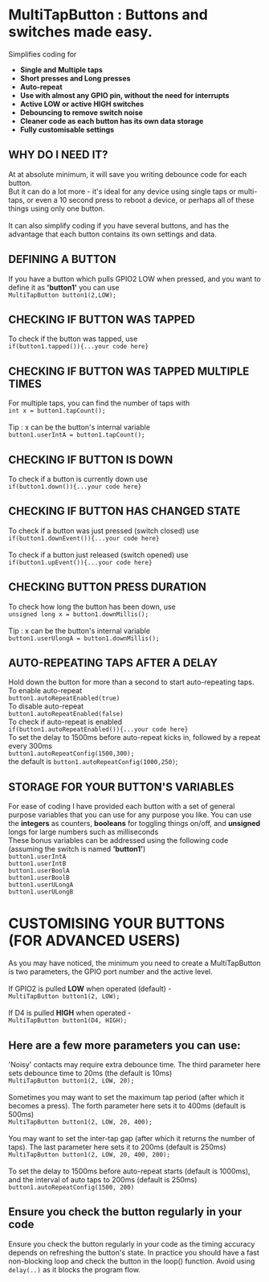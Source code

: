 # MultiTapButton : Buttons and switches made easy.
Simplifies coding for
<strong>
<ul>
  <li>Single and Multiple taps</li>
  <li>Short presses and Long presses</li>
  <li>Auto-repeat</li>
  <li>Use with almost any GPIO pin, without the need for interrupts</li>
  <li>Active LOW or active HIGH switches</li>
  <li>Debouncing to remove switch noise</li>
  <li>Cleaner code as each button has its own data storage</li>
  <li>Fully customisable settings</li>
</ul> 
</strong>

## WHY DO I NEED IT?
At at absolute minimum, it will save you writing debounce code for each button.<br>
But it can do a lot more - it's ideal for any device using single taps or multi-taps, or even a 10 second press to reboot a device, or perhaps all of these things using only one button.<br><br>
It can also simplify coding if you have several buttons, and has the advantage that each button contains its own settings and data.

## DEFINING A BUTTON
If you have a button which pulls GPIO2 LOW when pressed, and you want to define it as <strong>'button1'</strong> you can use <br>
`MultiTapButton button1(2,LOW);`

## CHECKING IF BUTTON WAS TAPPED
To check if the button was tapped, use <br>`if(button1.tapped()){...your code here}`<br>
## CHECKING IF BUTTON WAS TAPPED MULTIPLE TIMES
For multiple taps, you can find the number of taps with <br>`int x = button1.tapCount();`<br><br>Tip : x can be the button's internal variable<br>`button1.userIntA = button1.tapCount();`

## CHECKING IF BUTTON IS DOWN
To check if a button is currently down use<br> `if(button1.down()){...your code here}`

## CHECKING IF BUTTON HAS CHANGED STATE
To check if a button was just pressed (switch closed) use <br>`if(button1.downEvent()){...your code here}`<br><br>
To check if a button just released (switch opened) use <br>`if(button1.upEvent()){...your code here}`

## CHECKING BUTTON PRESS DURATION
To check how long the button has been down, use <br>`unsigned long x = button1.downMillis();`<br><br>Tip : x can be the button's internal variable<br>`button1.userUlongA = button1.downMillis();`

## AUTO-REPEATING TAPS AFTER A DELAY
Hold down the button for more than a second to start auto-repeating taps.<br>
To enable auto-repeat<br>
`button1.autoRepeatEnabled(true)`<br>
To disable auto-repeat<br>
`button1.autoRepeatEnabled(false)`<br>
To check if auto-repeat is enabled<br>
`if(button1.autoRepeatEnabled()){...your code here}`<br>
To set the delay to 1500ms before auto-repeat kicks in, followed by a repeat every 300ms<br>
`button1.autoRepeatConfig(1500,300);`<br>
the default is `button1.autoRepeatConfig(1000,250)`;

## STORAGE FOR YOUR BUTTON'S VARIABLES
 For ease of coding I have provided each button with a set of general purpose variables that you can use for any purpose you like. You can use the <strong>integers</strong> as counters, <strong>booleans</strong> for toggling things on/off, and <strong>unsigned</strong>
 longs for large numbers such as milliseconds<br>
 These bonus variables can be addressed
  using the following code (assuming the switch is named <strong>'button1'</strong>)<br>
	`button1.userIntA`<br>
	`button1.userIntB`<br>
	`button1.userBoolA`<br>
	`button1.userBoolB`<br>
  	`button1.userULongA`<br>
  	`button1.userULongB`<br>

  # CUSTOMISING YOUR BUTTONS (FOR ADVANCED USERS)
  As you may have noticed, the minimum you need to create a MultiTapButton is two parameters, the GPIO port number and the active level.<br>
  <br>If GPIO2 is pulled <strong>LOW</strong> when operated (default) -<br>
  `MultiTapButton button1(2, LOW);`<br>
  <br>If D4 is pulled <strong>HIGH</strong> when operated -<br>
  `MultiTapButton button1(D4, HIGH);`<br>
  
  ## Here are a few more parameters you can use:<br>
  'Noisy' contacts may require extra debounce time. The third parameter here sets debounce time to 20ms (the default is 10ms)<br>
  `MultiTapButton button1(2, LOW, 20);`<br><br>
  Sometimes you may want to set the maximum tap period (after which it becomes a press). The forth parameter here sets it to 400ms (default is 500ms)<br>
  `MultiTapButton button1(2, LOW, 20, 400);`<br><br>
  You may want to set the inter-tap gap (after which it returns the number of taps). The last parameter here sets it to 200ms (default is 250ms)<br>
  `MultiTapButton button1(2, LOW, 20, 400, 200);`<br><br>
  To set the delay to 1500ms before auto-repeat starts (default is 1000ms), and the interval of auto taps to 200ms (default is 250ms)<br>
  `button1.autoRepeatConfig(1500, 200)`<br>
  
  ## Ensure you check the button regularly in your code
  Ensure you check the button regularly in your code as the timing accuracy depends on refreshing the button's state. In practice you should have a fast non-blocking loop and check the button in the loop() function. Avoid using `delay(..)` as it blocks the program flow.
